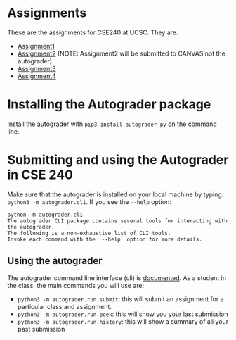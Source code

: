 # Assignments
These are the assignments for CSE240 at UCSC.  They are:
- [Assignment1](Assignment1/)
- [Assignment2](Assignment2/) (NOTE: Assignment2 will be submitted to CANVAS not the autograder).
- [Assignment3](Assignment3/)
- [Assignment4](Assignment4/)
  
# Installing the Autograder package
Install the autograder with `pip3 install autograder-py` on the command line.  

# Submitting and using the Autograder in CSE 240

Make sure that the autograder is installed on your local machine by
typing: `python3 -m autograder.cli`.  If you see the `--help` option:

```nil
python -m autograder.cli
The autograder CLI package contains several tools for interacting with the autograder.
The following is a non-exhaustive list of CLI tools.
Invoke each command with the `--help` option for more details.
```
## Using the autograder

The autograder command line interface (cli) is [documented](https://github.com/eriq-augustine/autograder-py).  As a
student in the class, the main commands you will use are:

-   `python3 -m autograder.run.submit`: this will submit an assignment
    for a particular class and assignment.
-   `python3 -m autograder.run.peek`: this will show you your last submission
-   `python3 -m autograder.run.history`: this will show a summary of all
    your past submission
